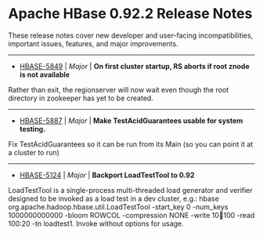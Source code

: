 
<!---
# Licensed to the Apache Software Foundation (ASF) under one
# or more contributor license agreements.  See the NOTICE file
# distributed with this work for additional information
# regarding copyright ownership.  The ASF licenses this file
# to you under the Apache License, Version 2.0 (the
# "License"); you may not use this file except in compliance
# with the License.  You may obtain a copy of the License at
#
#     http://www.apache.org/licenses/LICENSE-2.0
#
# Unless required by applicable law or agreed to in writing, software
# distributed under the License is distributed on an "AS IS" BASIS,
# WITHOUT WARRANTIES OR CONDITIONS OF ANY KIND, either express or implied.
# See the License for the specific language governing permissions and
# limitations under the License.
-->
# Apache HBase  0.92.2 Release Notes

These release notes cover new developer and user-facing incompatibilities, important issues, features, and major improvements.


---

* [HBASE-5849](https://issues.apache.org/jira/browse/HBASE-5849) | *Major* | **On first cluster startup, RS aborts if root znode is not available**

Rather than exit, the regionserver will now wait even though the root directory in zookeeper has yet to be created.


---

* [HBASE-5887](https://issues.apache.org/jira/browse/HBASE-5887) | *Major* | **Make TestAcidGuarantees usable for system testing.**

Fix TestAcidGuarantees so it can be run from its Main (so you can point it at a cluster to run)


---

* [HBASE-5124](https://issues.apache.org/jira/browse/HBASE-5124) | *Major* | **Backport LoadTestTool to 0.92**

LoadTestTool is a single-process multi-threaded load generator and verifier designed to be invoked as a load test in a dev cluster, e.g.: hbase org.apache.hadoop.hbase.util.LoadTestTool -start\_key 0 -num\_keys 1000000000000 -bloom ROWCOL -compression NONE -write 10:100:100 -read 100:20 -tn loadtest1. Invoke without options for usage.



